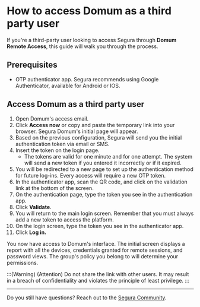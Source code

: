 # How to access Domum as a third party user

If you're a third-party user looking to access Segura through **Domum Remote Access**, this guide will walk you through the process.

## Prerequisites

- OTP authenticator app. Segura recommends using Google Authenticator, available for Android or IOS.

##  Access Domum as a third party user 

1. Open Domum's access email.
2. Click **Access now** or copy and paste the temporary link into your browser. Segura Domum's initial page will appear.
3. Based on the previous configuration, Segura will send you the initial authentication token via email or SMS.
4.  Insert the token on the login page.
    - The tokens are valid for one minute and for one attempt. The system will send a new token if you entered it incorrectly or if it expired.
5. You will be redirected to a new page to set up the authentication method for future log-ins. Every access will require a new OTP token.
6. In the authenticator app, scan the QR code, and click on the validation link at the bottom of the screen.
7. On the authentication page, type the token you see in the authentication app.
8. Click **Validate**.
9.  You will return to the main login screen. Remember that you must always add a new token to access the platform.
10. On the login screen, type the token you see in the authenticator app. 
11. Click **Log in.**

You now have access to Domum's interface. The initial screen displays a report with all the devices, credentials granted for remote sessions, and password views. The group's policy you belong to will determine your permissions. 

:::(Warning) (Attention)
Do not share the link with other users. It may result in a breach of confidentiality and violates the principle of least privilege.
:::

---
Do you still have questions? Reach out to the [Segura Community](https://community.Segura.io/).